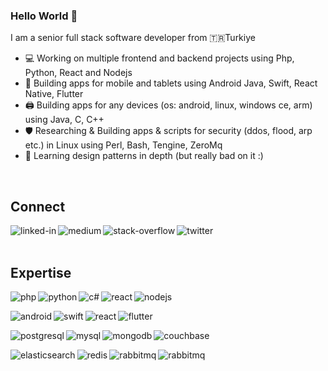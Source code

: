 ### Hello World 👋
I am a senior full stack software developer from :tr:Turkiye
- :computer:  Working on multiple frontend and backend projects using Php, Python, React and Nodejs
- :iphone:  Building apps for mobile and tablets using Android Java, Swift, React Native, Flutter
- :printer: Building apps for any devices (os: android, linux, windows ce, arm) using Java, C, C++
- :shield:  Researching & Building apps & scripts for security (ddos, flood, arp etc.) in Linux using Perl, Bash, Tengine, ZeroMq
- :art: Learning design patterns in depth (but really bad on it :)
<br>

## Connect
[<img align="left" alt="linked-in" src="https://img.shields.io/badge/linkedin-%230077B5.svg?&style=for-the-badge&logo=linkedin&logoColor=white" />](https://www.linkedin.com/in/imrtylmz)
[<img align="left" alt="medium" src="https://img.shields.io/badge/medium-%2312100E.svg?&style=for-the-badge&logo=medium&logoColor=white" />](https://medium.com/@imrtylmz)
[<img align="left" alt="stack-overflow" src="https://img.shields.io/badge/stack%20overflow-FE7A16?logo=stack-overflow&logoColor=white&style=for-the-badge" />](https://stackoverflow.com/users/3185871/imrtylmz)
[<img align="left" alt="twitter" src="https://img.shields.io/badge/twitter-%231DA1F2.svg?&style=for-the-badge&logo=twitter&logoColor=white" />](https://twitter.com/imrtylmz)
<br>
<br>
## Expertise
[<img align="left" alt="php" src="https://img.shields.io/badge/php-777BB4.svg?style=for-the-badge&logo=php&logoColor=white" />](https://www.php.net/)
[<img align="left" alt="python" src="https://img.shields.io/badge/python-3776AB.svg?style=for-the-badge&logo=python&logoColor=white" />](https://www.python.org/)
[<img align="left" alt="c#" src="https://img.shields.io/badge/C%20Sharp-239120.svg?style=for-the-badge&logo=C%20Sharp&logoColor=white" />](https://docs.microsoft.com/en-us/dotnet/csharp/)
[<img align="left" alt="react" src="https://img.shields.io/badge/react%20-%2320232a.svg?&style=for-the-badge&logo=react&logoColor=%2361DAFB" />](https://reactjs.org/)
[<img align="left" alt="nodejs" src="https://img.shields.io/badge/node.js%20-%2343853D.svg?&style=for-the-badge&logo=node.js&logoColor=white" />](https://nodejs.org/)

&nbsp;

[<img align="left" alt="android" src="https://img.shields.io/badge/Android-3DDC84?logo=android&logoColor=white&style=for-the-badge" />](https://developer.android.com/)
[<img align="left" alt="swift" src="https://img.shields.io/badge/Swift-FA7343.svg?style=for-the-badge&logo=Swift&logoColor=white" />](https://developer.apple.com/swift/)
[<img align="left" alt="react" src="https://img.shields.io/badge/react%20native-%2320232a.svg?&style=for-the-badge&logo=react&logoColor=%2361DAFB" />](https://reactnative.dev/)
[<img align="left" alt="flutter" src="https://img.shields.io/badge/flutter-02569B.svg?style=for-the-badge&logo=flutter&logoColor=white" />](https://flutter.dev/)

&nbsp;

[<img align="left" alt="postgresql" src="https://img.shields.io/badge/postgres-4169E1.svg?&style=for-the-badge&logo=postgresql&logoColor=white" />](https://www.postgresql.org/)
[<img align="left" alt="mysql" src="https://img.shields.io/badge/mysql%20&%20mariadb-4479A1.svg?style=for-the-badge&logo=MySQL&logoColor=white" />](https://www.mysql.com/)
[<img align="left" alt="mongodb" src="https://img.shields.io/badge/MongoDB-47A248.svg?style=for-the-badge&logo=MongoDB&logoColor=white" />](https://www.mongodb.com/)
[<img align="left" alt="couchbase" src="https://img.shields.io/badge/Couchbase-EA2328.svg?style=for-the-badge&logo=Couchbase&logoColor=white" />](https://www.couchbase.com/)

&nbsp;

[<img align="left" alt="elasticsearch" src="https://img.shields.io/badge/Elasticsearch-005571.svg?style=for-the-badge&logo=Elasticsearch&logoColor=white" />](https://github.com/elastic/elasticsearch)
[<img align="left" alt="redis" src="https://img.shields.io/badge/Redis-DC382D.svg?style=for-the-badge&logo=Redis&logoColor=white" />](https://redis.io/)
[<img align="left" alt="rabbitmq" src="https://img.shields.io/badge/RabbitMQ-FF6600.svg?style=for-the-badge&logo=RabbitMQ&logoColor=white" />](https://www.rabbitmq.com/)
[<img align="left" alt="rabbitmq" src="https://img.shields.io/badge/ZeroMq-DF0000.svg?style=for-the-badge&logo=Zeromq&logoColor=white" />](https://zeromq.org/)
<br>
<br>
